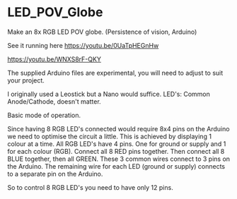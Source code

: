 # LED_POV_Globe
Make an 8x RGB LED POV globe. (Persistence of vision, Arduino)

See it running here
 https://youtu.be/0UaTpHEGnHw
 
 https://youtu.be/WNXS8rF-QKY
 
The supplied Arduino files are experimental, you will need to adjust to suit your project.

I originally used a Leostick but a Nano would suffice. LED's: Common Anode/Cathode, doesn't matter.


Basic mode of operation.

Since having 8 RGB LED's connected would require 8x4 pins on the Arduino we need to optimise the circuit a little. This is achieved by displaying 1 colour at a time. All RGB LED's have 4 pins. One for ground or supply and 1 for each colour (RGB). Connect all 8 RED pins together. Then connect all 8 BLUE together, then all GREEN. 
These 3 common wires connect to 3 pins on the Arduino. 
The remaining wire for each LED (ground or supply) connects to a separate pin on the Arduino.

So to control 8 RGB LED's you need to have only 12 pins.
